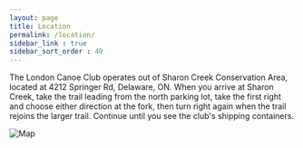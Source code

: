 ```yaml
---
layout: page
title: Location
permalink: /location/
sidebar_link : true
sidebar_sort_order : 40
---
```


The London Canoe Club operates out of Sharon Creek Conservation Area, located at 4212 Springer Rd, Delaware, ON. When you arrive at Sharon Creek, take the trail leading from the north parking lot, take the first right and choose either direction at the fork, then turn right again when the trail rejoins the larger trail. Continue until you see the club's shipping containers.

![Map](/images/location.png)
